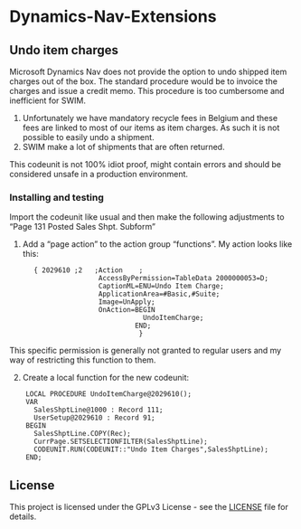 # Dynamics-Nav-Extensions

## Undo item charges
Microsoft Dynamics Nav does not provide the option to undo shipped item charges out of the box. The standard procedure would be to invoice the charges and issue a credit memo.
This procedure is too cumbersome and inefficient for SWIM. 
1)	Unfortunately we have mandatory recycle fees in Belgium and these fees are linked to most of our items as item charges. As such it is not possible to easily undo a shipment. 
2)	SWIM make a lot of shipments that are often returned.

This codeunit is not 100% idiot proof, might contain errors and should be considered unsafe in a production environment.
### Installing and testing
Import the codeunit like usual and then make the following adjustments to “Page 131 Posted Sales Shpt. Subform”
1)	 Add a “page action” to the action group “functions”. My action looks like this:
```
      { 2029610 ;2   ;Action    ;
                      AccessByPermission=TableData 2000000053=D;
                      CaptionML=ENU=Undo Item Charge;
                      ApplicationArea=#Basic,#Suite;
                      Image=UnApply;
                      OnAction=BEGIN
                                 UndoItemCharge;
                               END;
                                }
```
This specific permission is generally not granted to regular users and my way of restricting this function to them.

2)	Create a local function for the new codeunit: 
```
    LOCAL PROCEDURE UndoItemCharge@2029610();
    VAR
      SalesShptLine@1000 : Record 111;
      UserSetup@2029610 : Record 91;
    BEGIN
      SalesShptLine.COPY(Rec);
      CurrPage.SETSELECTIONFILTER(SalesShptLine);
      CODEUNIT.RUN(CODEUNIT::"Undo Item Charges",SalesShptLine);
    END;
```

## License

This project is licensed under the GPLv3 License - see the [LICENSE](LICENSE) file for details.
